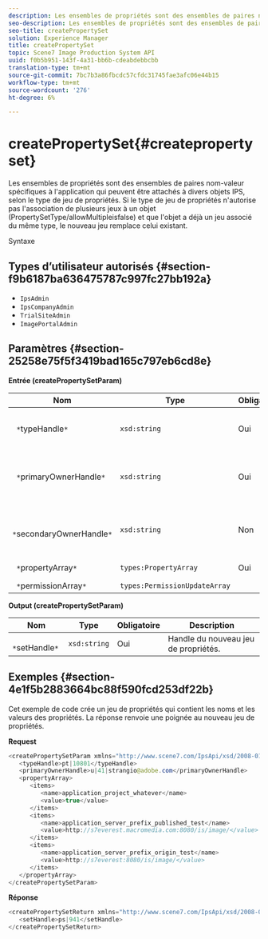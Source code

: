 ```yaml
---
description: Les ensembles de propriétés sont des ensembles de paires nom-valeur spécifiques à l'application qui peuvent être attachés à divers objets IPS, selon le type de jeu de propriétés. Si le type de jeu de propriétés n'autorise pas l'association de plusieurs jeux à un objet (PropertySetType/allowMultipleisfalse) et que l'objet a déjà un jeu associé du même type, le nouveau jeu remplace celui existant.
seo-description: Les ensembles de propriétés sont des ensembles de paires nom-valeur spécifiques à l'application qui peuvent être attachés à divers objets IPS, selon le type de jeu de propriétés. Si le type de jeu de propriétés n'autorise pas l'association de plusieurs jeux à un objet (PropertySetType/allowMultipleisfalse) et que l'objet a déjà un jeu associé du même type, le nouveau jeu remplace celui existant.
seo-title: createPropertySet
solution: Experience Manager
title: createPropertySet
topic: Scene7 Image Production System API
uuid: f0b5b951-143f-4a31-bb6b-cdeabdebbcbb
translation-type: tm+mt
source-git-commit: 7bc7b3a86fbcdc57cfdc31745fae3afc06e44b15
workflow-type: tm+mt
source-wordcount: '276'
ht-degree: 6%

---
```



# createPropertySet{#createpropertyset}

Les ensembles de propriétés sont des ensembles de paires nom-valeur spécifiques à l&#39;application qui peuvent être attachés à divers objets IPS, selon le type de jeu de propriétés. Si le type de jeu de propriétés n&#39;autorise pas l&#39;association de plusieurs jeux à un objet (PropertySetType/allowMultipleisfalse) et que l&#39;objet a déjà un jeu associé du même type, le nouveau jeu remplace celui existant.

Syntaxe

## Types d’utilisateur autorisés {#section-f9b6187ba636475787c997fc27bb192a}

* `IpsAdmin`
* `IpsCompanyAdmin`
* `TrialSiteAdmin`
* `ImagePortalAdmin`

## Paramètres {#section-25258e75f5f3419bad165c797eb6cd8e}

**Entrée (createPropertySetParam)**

| Nom | Type | Obligatoire | Description |
|---|---|---|---|
| ` *`typeHandle`*` | `xsd:string` | Oui | poignée du type de jeu de propriétés. |
| ` *`primaryOwnerHandle`*` | `xsd:string` | Oui | Poignée du propriétaire Principal du jeu de propriétés. |
| ` *`secondaryOwnerHandle`*` | `xsd:string` | Non | Handle du propriétaire secondaire du jeu de propriétés. |
| ` *`propertyArray`*` | `types:PropertyArray` | Oui | Tableau de propriétés. |
| ` *`permissionArray`*` | `types:PermissionUpdateArray` |  |  |

**Output (createPropertySetParam)**

| Nom | Type | Obligatoire | Description |
|---|---|---|---|
| ` *`setHandle`*` | `xsd:string` | Oui | Handle du nouveau jeu de propriétés. |

## Exemples {#section-4e1f5b2883664bc88f590fcd253df22b}

Cet exemple de code crée un jeu de propriétés qui contient les noms et les valeurs des propriétés. La réponse renvoie une poignée au nouveau jeu de propriétés.

**Request**

```java
<createPropertySetParam xmlns="http://www.scene7.com/IpsApi/xsd/2008-01-15">
   <typeHandle>pt|10801</typeHandle>
   <primaryOwnerHandle>u|41|strangio@adobe.com</primaryOwnerHandle>
   <propertyArray>
      <items>
         <name>application_project_whatever</name>
         <value>true</value>
      </items>
      <items>
         <name>application_server_prefix_published_test</name>
         <value>http://s7everest.macromedia.com:8080/is/image/</value>
      </items>
      <items>
         <name>application_server_prefix_origin_test</name>
         <value>http://s7everest:8080/is/image/</value>
      </items>
   </propertyArray>
</createPropertySetParam>
```

**Réponse**

```java
<createPropertySetReturn xmlns="http://www.scene7.com/IpsApi/xsd/2008-01-15">
   <setHandle>ps|941</setHandle>
</createPropertySetReturn>
```

